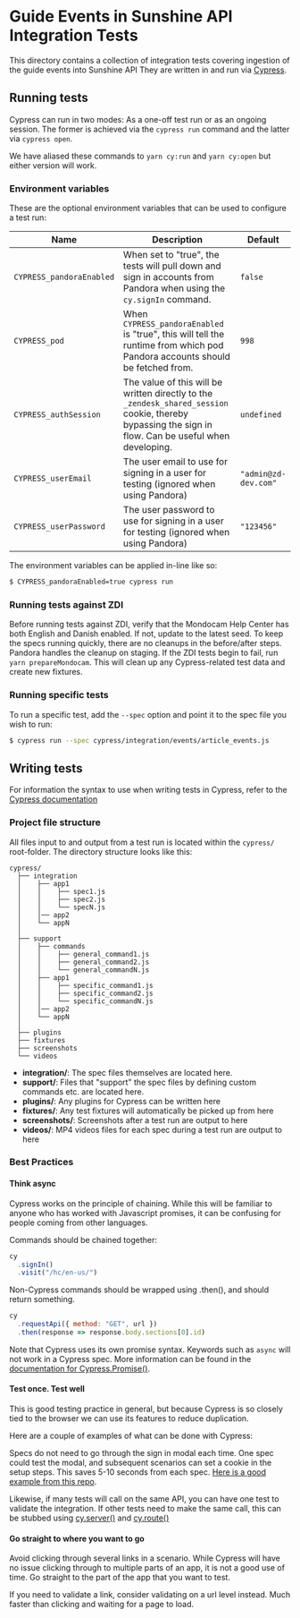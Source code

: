 # Guide Events in Sunshine API Integration Tests

This directory contains a collection of integration tests covering ingestion of the guide events into
Sunshine API
They are written in and run via [Cypress](https://cypress.io).

## Running tests

Cypress can run in two modes: As a one-off test run or as an ongoing session.
The former is achieved via the `cypress run` command and the latter via `cypress open`.

We have aliased these commands to `yarn cy:run` and `yarn cy:open` but either version will work.

### Environment variables

These are the optional environment variables that can be used to configure a test run:

| Name                     | Description                                                                                                                                            | Default              |
| ------------------------ | ------------------------------------------------------------------------------------------------------------------------------------------------------ | -------------------- |
| `CYPRESS_pandoraEnabled` | When set to "true", the tests will pull down and sign in accounts from Pandora when using the `cy.signIn` command.                                     | `false`              |
| `CYPRESS_pod`            | When `CYPRESS_pandoraEnabled` is "true", this will tell the runtime from which pod Pandora accounts should be fetched from.                            | `998`                |
| `CYPRESS_authSession`    | The value of this will be written directly to the `_zendesk_shared_session` cookie, thereby bypassing the sign in flow. Can be useful when developing. | `undefined`          |
| `CYPRESS_userEmail`      | The user email to use for signing in a user for testing (ignored when using Pandora)                                                                   | `"admin@zd-dev.com"` |
| `CYPRESS_userPassword`   | The user password to use for signing in a user for testing (ignored when using Pandora)                                                                | `"123456"`           |

The environment variables can be applied in-line like so:

```bash
$ CYPRESS_pandoraEnabled=true cypress run
```

### Running tests against ZDI

Before running tests against ZDI, verify that the Mondocam Help Center has both English and Danish enabled. If not, update to the latest seed.
To keep the specs running quickly, there are no cleanups in the before/after steps. Pandora handles the cleanup on staging. If the ZDI tests begin to fail, run `yarn prepareMondocam`. This will clean up any Cypress-related test data and create new fixtures.

### Running specific tests

To run a specific test, add the `--spec` option and point it to the spec file you wish to run:

```bash
$ cypress run --spec cypress/integration/events/article_events.js
```

## Writing tests

For information the syntax to use when writing tests in Cypress, refer to the [Cypress documentation](https://docs.cypress.io/api/api/table-of-contents.html)

### Project file structure

All files input to and output from a test run is located within the `cypress/` root-folder.
The directory structure looks like this:

```
cypress/
  ├── integration
  │    ├── app1
  │    │    ├── spec1.js
  │    │    ├── spec2.js
  │    │    └── specN.js
  │    │── app2
  │    └── appN
  │
  ├── support
  │    ├── commands
  │    │    ├── general_command1.js
  │    │    ├── general_command2.js
  │    │    └── general_commandN.js
  │    ├── app1
  │    │    ├── specific_command1.js
  │    │    ├── specific_command2.js
  │    │    └── specific_commandN.js
  │    │── app2
  │    └── appN
  │
  ├── plugins
  ├── fixtures
  ├── screenshots
  └── videos
```

* **integration/**:
  The spec files themselves are located here.
* **support/**:
  Files that "support" the spec files by defining custom commands etc. are located here.
* **plugins/**:
  Any plugins for Cypress can be written here
* **fixtures/**:
  Any test fixtures will automatically be picked up from here
* **screenshots/**:
  Screenshots after a test run are output to here
* **videos/**:
  MP4 videos files for each spec during a test run are output to here

### Best Practices

#### Think async

Cypress works on the principle of chaining. While this will be familiar to anyone who has worked with Javascript promises, it can be confusing for people coming from other languages.

Commands should be chained together:

```js
cy
  .signIn()
  .visit("/hc/en-us/")
```

Non-Cypress commands should be wrapped using .then(), and should return something.

```js
cy
  .requestApi({ method: "GET", url })
  .then(response => response.body.sections[0].id)
```

Note that Cypress uses its own promise syntax. Keywords such as `async` will not work in a Cypress spec. More information can be found in the [documentation for Cypress.Promise()](https://docs.cypress.io/api/utilities/promise.html).

#### Test once. Test well

This is good testing practice in general, but because Cypress is so closely tied to the browser we can use its features to reduce duplication. 

Here are a couple of examples of what can be done with Cypress:

Specs do not need to go through the sign in modal each time. One spec could test the modal, and subsequent scenarios can set a cookie in the setup steps. This saves 5-10 seconds from each spec. [Here is a good example from this repo](https://github.com/zendesk/guide-client/blob/master/integration-test/cypress/support/commands/signIn.js).

Likewise, if many tests will call on the same API, you can have one test to validate the integration. If other tests need to make the same call, this can be stubbed using [cy.server()](https://docs.cypress.io/api/commands/server.html) and [cy.route()](https://docs.cypress.io/api/commands/route.html) 

#### Go straight to where you want to go

Avoid clicking through several links in a scenario. While Cypress will have no issue clicking through to multiple parts of an app, it is not a good use of time. Go straight to the part of the app that you want to test. 

If you need to validate a link, consider validating on a url level instead. Much faster than clicking and waiting for a page to load.
